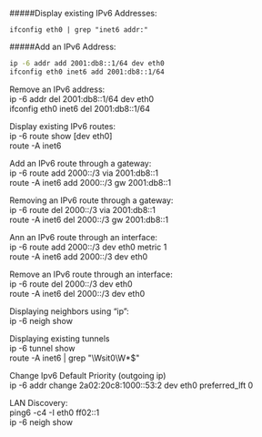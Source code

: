 #####Display existing IPv6 Addresses:  
```  
ifconfig eth0 | grep "inet6 addr:"  
```  
  
#####Add an IPv6 Address:  
```bash  
ip -6 addr add 2001:db8::1/64 dev eth0  
ifconfig eth0 inet6 add 2001:db8::1/64
```  

Remove an IPv6 address:  
ip -6 addr del 2001:db8::1/64 dev eth0  
ifconfig eth0 inet6 del 2001:db8::1/64  
  
Display existing IPv6 routes:  
ip -6 route show [dev eth0]  
route -A inet6  
  
Add an IPv6 route through a gateway:  
ip -6 route add 2000::/3 via 2001:db8::1  
route -A inet6 add 2000::/3 gw 2001:db8::1  
  
Removing an IPv6 route through a gateway:  
ip -6 route del 2000::/3 via 2001:db8::1  
route -A inet6 del 2000::/3 gw 2001:db8::1  
   
Ann an IPv6 route through an interface:  
ip -6 route add 2000::/3 dev eth0 metric 1  
route  -A inet6 add 2000::/3 dev eth0  
  
Remove an IPv6 route through an interface:  
ip -6 route del 2000::/3 dev eth0  
route -A inet6 del 2000::/3 dev eth0  
  
Displaying neighbors using “ip”:  
ip -6 neigh show  
  
Displaying existing tunnels  
ip -6 tunnel show  
route -A inet6 | grep "\Wsit0\W*$"  
  
Change Ipv6 Default Priority (outgoing ip)  
ip -6 addr change 2a02:20c8:1000::53:2 dev eth0 preferred_lft 0  
  
LAN Discovery:  
ping6 -c4 -I eth0 ff02::1  
ip -6 neigh show  
